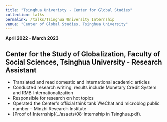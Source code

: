 ```yaml
---
title: "Tsinghua Univeristy - Center for Global Studies"
collection: talks
permalink: /talks/Tsinghua University Internship
venue: "Center of Global Studies, Tsinghua University"
---
```

**April 2022 - March 2023**

## Center for the Study of Globalization, Faculty of Social Sciences, Tsinghua University - Research Assistant
- Translated and read domestic and international academic articles
- Conducted research writing, results include Monetary Credit System and RMB Internationalization
- Responsible for research on hot topics
- Operated the Center's official think tank WeChat and microblog public number - Minzhi Research Institute
- [Proof of Internship](../assets/08-Internship in Tsinghua.pdf).